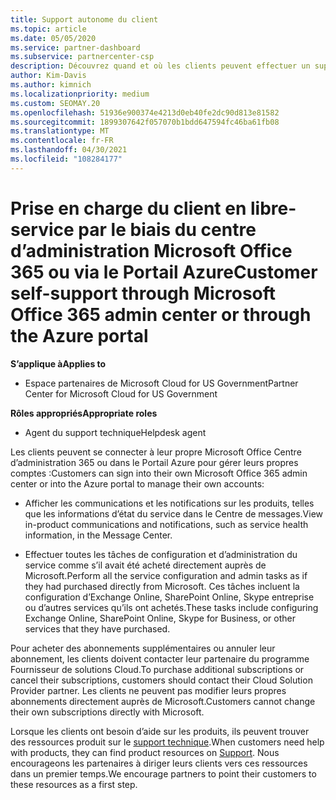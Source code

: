 ```yaml
---
title: Support autonome du client
ms.topic: article
ms.date: 05/05/2020
ms.service: partner-dashboard
ms.subservice: partnercenter-csp
description: Découvrez quand et où les clients peuvent effectuer un support autonome pour gérer leurs propres comptes et lorsqu’ils doivent contacter leur partenaire de fournisseur de solutions Cloud.
author: Kim-Davis
ms.author: kimnich
ms.localizationpriority: medium
ms.custom: SEOMAY.20
ms.openlocfilehash: 51936e900374e4213d0eb40fe2dc90d813e81582
ms.sourcegitcommit: 1899307642f057070b1bdd647594fc46ba61fb08
ms.translationtype: MT
ms.contentlocale: fr-FR
ms.lasthandoff: 04/30/2021
ms.locfileid: "108284177"
---
```

# <a name="customer-self-support-through-microsoft-office-365-admin-center-or-through-the-azure-portal"></a><span data-ttu-id="bccf8-103">Prise en charge du client en libre-service par le biais du centre d’administration Microsoft Office 365 ou via le Portail Azure</span><span class="sxs-lookup"><span data-stu-id="bccf8-103">Customer self-support through Microsoft Office 365 admin center or through the Azure portal</span></span>

<span data-ttu-id="bccf8-104">**S’applique à**</span><span class="sxs-lookup"><span data-stu-id="bccf8-104">**Applies to**</span></span>

- <span data-ttu-id="bccf8-105">Espace partenaires de Microsoft Cloud for US Government</span><span class="sxs-lookup"><span data-stu-id="bccf8-105">Partner Center for Microsoft Cloud for US Government</span></span>

<span data-ttu-id="bccf8-106">**Rôles appropriés**</span><span class="sxs-lookup"><span data-stu-id="bccf8-106">**Appropriate roles**</span></span>

- <span data-ttu-id="bccf8-107">Agent du support technique</span><span class="sxs-lookup"><span data-stu-id="bccf8-107">Helpdesk agent</span></span>

<span data-ttu-id="bccf8-108">Les clients peuvent se connecter à leur propre Microsoft Office Centre d’administration 365 ou dans le Portail Azure pour gérer leurs propres comptes :</span><span class="sxs-lookup"><span data-stu-id="bccf8-108">Customers can sign into their own Microsoft Office 365 admin center or into the Azure portal to manage their own accounts:</span></span>

- <span data-ttu-id="bccf8-109">Afficher les communications et les notifications sur les produits, telles que les informations d’état du service dans le Centre de messages.</span><span class="sxs-lookup"><span data-stu-id="bccf8-109">View in-product communications and notifications, such as service health information, in the Message Center.</span></span>

- <span data-ttu-id="bccf8-110">Effectuer toutes les tâches de configuration et d’administration du service comme s’il avait été acheté directement auprès de Microsoft.</span><span class="sxs-lookup"><span data-stu-id="bccf8-110">Perform all the service configuration and admin tasks as if they had purchased directly from Microsoft.</span></span> <span data-ttu-id="bccf8-111">Ces tâches incluent la configuration d’Exchange Online, SharePoint Online, Skype entreprise ou d’autres services qu’ils ont achetés.</span><span class="sxs-lookup"><span data-stu-id="bccf8-111">These tasks include configuring Exchange Online, SharePoint Online, Skype for Business, or other services that they have purchased.</span></span>

<span data-ttu-id="bccf8-112">Pour acheter des abonnements supplémentaires ou annuler leur abonnement, les clients doivent contacter leur partenaire du programme Fournisseur de solutions Cloud.</span><span class="sxs-lookup"><span data-stu-id="bccf8-112">To purchase additional subscriptions or cancel their subscriptions, customers should contact their Cloud Solution Provider partner.</span></span> <span data-ttu-id="bccf8-113">Les clients ne peuvent pas modifier leurs propres abonnements directement auprès de Microsoft.</span><span class="sxs-lookup"><span data-stu-id="bccf8-113">Customers cannot change their own subscriptions directly with Microsoft.</span></span>

<span data-ttu-id="bccf8-114">Lorsque les clients ont besoin d’aide sur les produits, ils peuvent trouver des ressources produit sur le [support technique](https://partnercenter.microsoft.com/partner/support).</span><span class="sxs-lookup"><span data-stu-id="bccf8-114">When customers need help with products, they can find product resources on [Support](https://partnercenter.microsoft.com/partner/support).</span></span> <span data-ttu-id="bccf8-115">Nous encourageons les partenaires à diriger leurs clients vers ces ressources dans un premier temps.</span><span class="sxs-lookup"><span data-stu-id="bccf8-115">We encourage partners to point their customers to these resources as a first step.</span></span>

 

 



